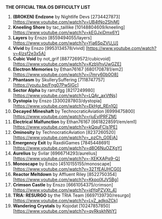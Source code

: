 **THE OFFICIAL TRIA.OS DIFFICULTY LIST**

1. **(BROKEN) Endzone** by Nightlife Devs [2734427873] [https://www.youtube.com/watch?v=UB4tNo2ShjM] 
2. **Kneeling Shore** by tac_taillike [10148804609/kneeling] [https://www.youtube.com/watch?v=kEGJxiDmx6Y]
3. **Layers** by Enszo [8559494055/layers] [https://www.youtube.com/watch?v=Yja6SpZVU_U]
4. **Vivid** by Enszo [9953134578/vivid] [https://www.youtube.com/watch?v=4lzsf2e3x5A]
5. **Cubic Void** by not_grif [8877269572/cubicvoid] [https://www.youtube.com/watch?v=KzbVhvUwGZE]
6. **Electron Memories** by Ethan76167 [6801708781/em2] [https://www.youtube.com/watch?v=i7mry60b0O8] 
7. **Phantasm** by SkullerySuffering [7118747757] [https://youtu.be/Fng07Pw5IGc]
8. **Sector Alpha** by ramzfgg [8217249980] [https://www.youtube.com/watch?v=LQAr_axVtNs] 
9. **Dystopia** by Enszo [3300287803/dystopia] [https://www.youtube.com/watch?v=EkHgt_REn1Q]
10. **Decayed Mineshaft** by TechnocraticAviation [6999475800] [https://www.youtube.com/watch?v=rjuEvIPRFZM]
11. **Electrical Malfunction** by Ethan76167 [6618228591/em/em1] [https://www.youtube.com/watch?v=kQquFCls1PE]
12. **Ominosity** by TechnocraticAviation [8237260520] [https://www.youtube.com/watch?v=_pzCh_G0EjA]
13. **Emergency Exit** by RaxdiiGames [7845448691] [https://www.youtube.com/watch?v=d8O6NuOZXgY]
14. **Aurelius** by Svilar [6966714293/aurelius] [https://www.youtube.com/watch?v=-XEKXAPq9-Q] 
15. **Monoscape** by Enszo [4510155155/monoscape] [https://www.youtube.com/watch?v=32TfEAUHCG0] 
16. **Reactor Meltdown** by Affluent Riley [8522750354] [https://www.youtube.com/watch?v=KkpoIXJV5Bg] 
17. **Crimson Castle** by Enszo [6661054375/crimson] [https://www.youtube.com/watch?v=jdYqPZVXt_4] 
18. **TRIA: RESURGO** by the TRIA Team [6697139730/resurgo] [https://www.youtube.com/watch?v=LyZ_adkqZCk] 
19. **Wandering Crystals** by Kojodat [10247857850] [https://www.youtube.com/watch?v=qyRkskhNtjY] 

